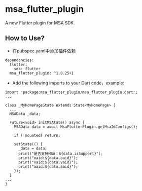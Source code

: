 # msa_flutter_plugin

A new Flutter plugin for MSA SDK.


## How to Use?
- 在pubspec.yaml中添加插件依赖

```
dependencies:
  flutter:
    sdk: flutter
  msa_flutter_plugin: ^1.0.25+1
```

- Add the following imports to your Dart code，example:
```
import 'package:msa_flutter_plugin/msa_flutter_plugin.dart';
...

class _MyHomePageState extends State<MyHomePage> {
  ...
  MSAData _data;

  Future<void> initMSAtate() async {
    MSAData data = await MsaFlutterPlugin.getMsaIdConfigs();
    
    if (!mounted) return;

    setState(() {
      _data = data;
      print("是否支持MSA：${data.isSupport}");
      print("oaid:${data.oaid}");
      print("vaid:${data.vaid}");
      print("aaid:${data.aaid}");
    });
  }
...
}

```
